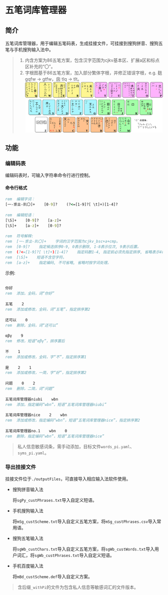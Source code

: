 # 五笔词库管理器

## 简介
五笔词库管理器，用于编辑五笔码表，生成挂接文件，可挂接到搜狗拼音、搜狗五笔与手机搜狗输入法中。

> 1. 内含方案为86五笔方案，包含汉字范围为cjkv基本区、扩展a区和标点区补充的“〇”。
> 2. 字根图基于86五笔方案，加入部分繁体字根，并修正错误字根，e.g. 麸 gqfw $\to$ gtfw，囱 tlq $\to$ tlt。
    ![五笔字根表](./images/wubiRadicals_86_加入繁体字根_易读版.jpg)

## 功能
### 编辑码表
编辑码表时，可输入字符串命令行进行控制。

#### 命令行格式
``` cmd
rem  编辑字词：
[一-鿿㐀-䶿〇]+    [0-9]?    (?<=[1-9]?[ \t]+)[1-4]?

rem  编辑短语：
[\S]+    [0-9]?    [a-z]+
[\S]+    [a-z]+    [0-9]?

rem  符号解释:
rem  [一-鿿㐀-䶿〇]+    字词的汉字范围为cjkv_bsc+a+cmp。
rem  [0-9]?    指定候选排序0-9, 0表示删除, 1-8表示位次, 9表示后置。
rem  (?<=[1-9]?[ \t]+)[1-4]?    指定码数1-4, 指定前必须先指定排序, 省略表示4码。
rem  [\S]+    短语不含空字符。
rem  [a-z]+    指定编码, 不可省略, 省略时按字词处理。
```

示例:
```cmd

你好
rem  添加，全码，词“你好”

五笔    2
rem  添加或修改，全码，词“五笔”，指定排序第2

还可以    0
rem  删除，全码，词“还可以”

αβγ    9
rem  修改，短语“αβγ”，排序置后

不    1
rem  添加或修改，全码，字“不”，指定排序第1

是    2    1
rem  添加或修改，一简，字“好”，指定排序第2

问题    0    2
rem  删除，二简，词“问题”

五笔词库管理器niubi    wbn
rem  添加，指定编码“wbn”，短语“五笔词库管理器niubi”

五笔词库管理器nice    2    wbn
rem  添加或修改，指定编码“wbn”，短语“五笔词库管理器nice”，指定排序第2

五笔词库管理器no.1    wbn    0
rem  删除，指定编码“wbn”，短语“五笔词库管理器nice”
```

> 私人信息敏感词条，需手动添加，目标文件`words_pi.yaml`、`syms_pi.yaml`。



### 导出挂接文件
挂接文件位于`./outputFiles`，可直接导入相应输入法软件使用。

- 搜狗拼音输入法

    将`sgPy_custPhrases.txt`导入自定义短语。

- 手机搜狗输入法
    
    将`mSg_custScheme.txt`导入自定义五笔方案，将`mSg_custPhrases.csv`导入常用语。

- 搜狗五笔输入法

    将`sgWb_custChars.txt`导入自定义五笔方案，将`sgWb_custWords.txt`导入用户词汇，将`sgWb_custPhrases.txt`导入自定义短语。

- 手机百度输入法

    将`mBd_custScheme.def`导入自定义方案。

> 含后缀`_withPi`的文件为包含私人信息等敏感词汇的文件版本。
